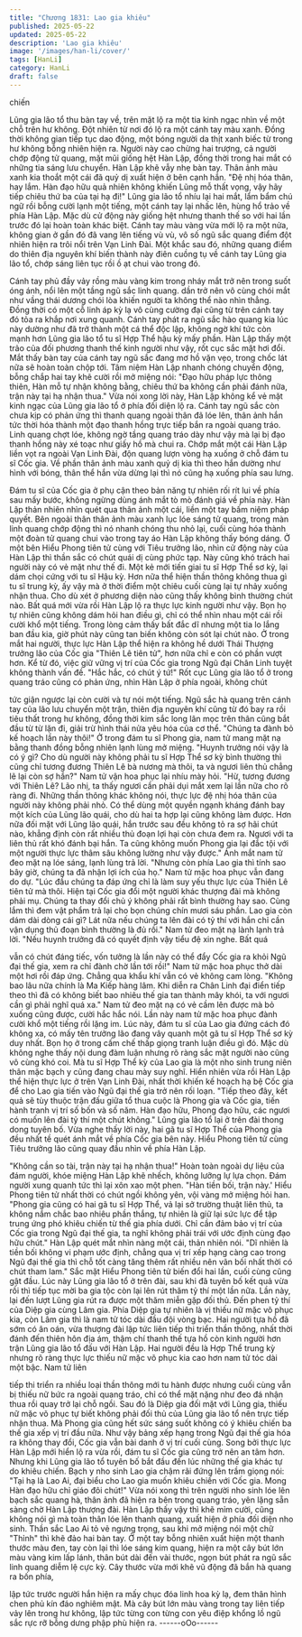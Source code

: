 ```yaml
---
title: "Chương 1831: Lao gia khiêu"
published: 2025-05-22
updated: 2025-05-22
description: 'Lao gia khiêu'
image: '/images/han-li/cover/'
tags: [HanLi]
category: HanLi
draft: false
---
```


chiến

Lũng gia lão tổ thu bàn tay về, trên mặt lộ ra một tia kinh ngạc
nhìn về một chỗ trên hư không. Đột nhiên từ nơi đó lộ ra một
cánh tay màu xanh.
Đồng thời không gian tiếp tục dao động, một bóng người da thịt
xanh biếc từ trong hư không bỗng nhiên hiện ra.
Người này cao chừng hai trượng, cả người chớp động tử quang,
mặt mũi giống hệt Hàn Lập, đồng thời trong hai mắt có những tia
sáng lưu chuyển.
Hàn Lập khẽ vẫy nhẹ bàn tay. Thân ảnh màu xanh kia thoắt một
cái đã quỷ dị xuất hiện ở bên cạnh hắn.
"Đệ nhị hóa thân, hay lắm. Hàn đạo hữu quả nhiên không khiến
Lũng mỗ thất vọng, vậy hãy tiếp chiêu thứ ba của tại hạ đi!"
Lũng gia lão tổ nhíu lại hai mắt, lẩm bẩm chú ngữ rồi bỗng cười
lạnh một tiếng, một cánh tay lại nhấc lên, hùng hổ trảo về phía
Hàn Lập.
Mặc dù cử động này giống hệt nhưng thanh thế so với hai lần
trước đó lại hoàn toàn khác biệt.
Cánh tay màu vàng vừa mới lộ ra một nửa, không gian ở gần đó
đã vang lên tiếng vù vù, vô số ngũ sắc quang điểm đột nhiên hiện
ra trôi nổi trên Vạn Linh Đài.
Một khắc sau đó, những quang điểm do thiên địa nguyên khí biến
thành này điên cuồng tụ về cánh tay Lũng gia lão tổ, chớp sáng
liên tục rồi ồ ạt chui vào trong đó.

Cánh tay phủ đầy vảy rồng màu vàng kim trong nháy mắt trở nên
trong suốt óng ánh, nổi lên một tầng ngũ sắc linh quang. dần trở
nên vô cùng chói mắt như vầng thái dương chói lòa khiến người
ta không thể nào nhìn thẳng.
Đồng thời có một cỗ linh áp kỳ lạ vô cùng cường đại cũng từ trên
cánh tay đó tỏa ra khắp nơi xung quanh.
Cánh tay phát ra ngũ sắc hào quang kia lúc này dường như đã
trở thành một cá thể độc lập, không ngờ khí tức còn mạnh hơn
Lũng gia lão tổ tu sĩ Hợp Thể hậu kỳ mấy phần.
Hàn Lập thấy một trảo của đối phương thanh thế kinh người như
vậy, rốt cục sắc mặt hơi đổi.
Mắt thấy bàn tay của cánh tay ngũ sắc đang mơ hồ vặn vẹo,
trong chốc lát nữa sẽ hoàn toàn chộp tới. Tâm niệm Hàn Lập
nhanh chóng chuyển động, bỗng chắp hai tay khẽ cười rồi mở
miệng nói:
"Đạo hữu pháp lực thông thiên, Hàn mỗ tự nhận không bằng,
chiêu thứ ba không cần phải đánh nữa, trận này tại hạ nhận thua."
Vừa nói xong lời này, Hàn Lập không kể vẻ mặt kinh ngạc của
Lũng gia lão tổ ở phía đối diện lộ ra. Cánh tay ngũ sắc còn chưa
kịp có phản ứng thì thanh quang ngoài thân đã lóe lên, thân ảnh
hắn tức thời hóa thành một đạo thanh hồng trực tiếp bắn ra ngoài
quang tráo.
Linh quang chợt lóe, không ngờ tầng quang tráo dày như vậy mà
lại bị đạo thanh hồng này xé toạc như giấy hồ mà chui ra.
Chớp mắt một cái Hàn Lập liền vọt ra ngoài Vạn Linh Đài, độn
quang lượn vòng hạ xuống ở chỗ đám tu sĩ Cốc gia.
Về phần thân ảnh màu xanh quỷ dị kia thì theo hắn dường như
hình với bóng, thân thể hắn vừa dừng lại thì nó cũng hạ xuống
phía sau lưng.

Đám tu sĩ của Cốc gia ở phụ cận theo bản năng tự nhiên rối rít lui
về phía sau mấy bước, không ngừng dùng ánh mắt tò mò đánh
giá về phía này.
Hàn Lập thản nhiên nhìn quét qua thân ảnh một cái, liền một tay
bấm niệm pháp quyết.
Bên ngoài thân thân ảnh màu xanh lục lóe sáng tử quang, trong
màn linh quang chớp động thì nó nhanh chóng thu nhỏ lại, cuối
cùng hóa thành một đoàn tử quang chui vào trong tay áo Hàn Lập
không thấy bóng dáng.
Ở một bên Hiểu Phong tiên tử cùng với Tiêu trưởng lão, nhìn cử
động này của Hàn Lập thì thần sắc có chút quái dị cùng phức tạp.
Này cũng khó trách hai người này có vẻ mặt như thế đi. Một kẻ
mới tiến giai tu sĩ Hợp Thể sơ kỳ, lại dám chọi cứng với tu sĩ Hậu
kỳ. Hơn nữa thể hiện thần thông không thua gì tu sĩ trung kỳ, ấy
vậy mà ở thời điểm một chiêu cuối cùng lại tự nhảy xuống nhận
thua.
Cho dù xét ở phương diện nào cũng thấy không bình thường chút
nào.
Bất quá mới vừa rồi Hàn Lập lộ ra thực lực kinh người như vậy.
Bọn họ tự nhiên cũng không dám hỏi han điều gì, chỉ có thể nhìn
nhau một cái rồi cười khổ một tiếng.
Trong lòng cảm thấy bất đắc dĩ nhưng một tia lo lắng ban đầu kia,
giờ phút này cũng tan biến không còn sót lại chút nào.
Ở trong mắt hai người, thực lực Hàn Lập thể hiện ra không hề
dưới Thái Thượng trưởng lão của Cốc gia "Thiên Lê tiên tử", hơn
nữa chỉ e còn có phần vượt hơn.
Kể từ đó, việc giữ vững vị trí của Cốc gia trong Ngũ đại Chân Linh
tuyệt không thành vấn đề.
"Hắc hắc, có chút ý tứ!" Rốt cục Lũng gia lão tổ ở trong quang
tráo cũng có phản ứng, nhìn Hàn Lập ở phía ngoài, không chút

tức giận ngược lại còn cười và tự nói một tiếng.
Ngũ sắc hà quang trên cánh tay của lão lưu chuyển một trận,
thiên địa nguyên khí cũng từ đó bay ra rồi tiêu thất trong hư
không, đồng thời kim sắc long lân mọc trên thân cũng bắt đầu từ
từ lặn đi, giải trừ hình thái nửa yêu hóa của cơ thể.
"Chúng ta đành bỏ kế hoạch lần này thôi!" Ở trong đám tu sĩ
Phong gia, nam tử mang mặt nạ bằng thanh đồng bỗng nhiên
lạnh lùng mở miệng.
"Huynh trưởng nói vậy là có ý gì? Cho dù người này không phải tu
sĩ Hợp Thể sơ kỳ bình thường thì cũng chỉ tương đương Thiên Lê
bà nương mà thôi, ta và ngươi liên thủ chẳng lẽ lại còn sợ hắn?"
Nam tử vận hoa phục lại nhíu mày hỏi.
"Hừ, tương đương với Thiên Lê? Lão nhị, ta thấy ngươi cần phải
dụi mắt xem lại lần nữa cho rõ ràng đi. Những thần thông khác
không nói, thực lực đệ nhị hóa thân của người này không phải
nhỏ. Có thể dùng một quyền ngạnh kháng đánh bay một kích của
Lũng lão quái, cho dù hai ta hợp lại cũng không làm được. Hơn
nữa đối mặt với Lũng lão quái, hắn trước sau đều không tỏ ra sợ
hãi chút nào, khẳng định còn rất nhiều thủ đoạn lợi hại còn chưa
đem ra. Ngươi với ta liên thủ rất khó đánh bại hắn. Ta cũng không
muốn Phong gia lại đắc tội với một người thực lực thâm sâu
không lường như vậy được." Ánh mắt nam tử đeo mặt nạ lóe
sáng, lạnh lùng trả lời.
"Nhưng còn phía Lao gia thì tính sao bây giờ, chúng ta đã nhận
lợi ích của họ." Nam tử mặc hoa phục vẫn đang do dự.
"Lúc đầu chúng ta đáp ứng chỉ là làm suy yếu thực lực của Thiên
Lê tiên tử mà thôi. Hiện tại Cốc gia đổi một người khác thượng đài
mà không phải mụ. Chúng ta thay đổi chủ ý không phải rất bình
thường hay sao. Cùng lắm thì đem vật phẩm trả lại cho bọn chúng
chín mươi sáu phần. Lao gia còn dám dài dòng cái gì? Lát nữa
nếu chúng ta lên đài có tỷ thí với hắn chỉ cần vận dụng thủ đoạn
bình thường là đủ rồi." Nam tử đeo mặt nạ lành lạnh trả lời.
"Nếu huynh trưởng đã có quyết định vậy tiểu đệ xin nghe. Bất quá

vẫn có chút đáng tiếc, vốn tưởng là lần này có thể đẩy Cốc gia ra
khỏi Ngũ đại thế gia, xem ra chỉ đành chờ lần tới rồi!" Nam tử mặc
hoa phục thở dài một hơi rồi đáp ứng. Chẳng qua khẩu khí vẫn có
vẻ không cam lòng.
"Không bao lâu nữa chính là Ma Kiếp hàng lâm. Khi diễn ra Chân
Linh đại điển tiếp theo thì đã có không biết bao nhiêu thế gia tan
thành mây khói, ta với ngươi cần gì phải nghĩ quá xa." Nam tử
đeo mặt nạ có vẻ cầm lên được mà bỏ xuống cũng được, cười
hắc hắc nói.
Lần này nam tử mặc hoa phục đành cười khổ một tiếng rồi lặng
im.
Lúc này, đám tu sĩ của Lao gia đứng cách đó không xa, có mấy
tên trưởng lão đang vây quanh một gã tu sĩ Hợp Thể sơ kỳ duy
nhất. Bọn họ ở trong cấm chế thấp giọng tranh luận điều gì đó.
Mặc dù không nghe thấy nội dung đàm luận nhưng rõ ràng sắc
mặt người nào cũng vô cùng khó coi.
Mà tu sĩ Hợp Thể kỳ của Lao gia là một nho sinh trung niên thân
mặc bạch y cũng đang chau mày suy nghĩ.
Hiển nhiên vừa rồi Hàn Lập thể hiện thực lực ở trên Vạn Linh Đài,
nhất thời khiến kế hoạch hạ bệ Cốc gia để cho Lao gia tiến vào
Ngũ đại thế gia trở nên rối loạn.
"Tiếp theo đây, kết quả sẽ tùy thuộc trận đấu giữa tổ thua cuộc là
Phong gia và Cốc gia, tiến hành tranh vị trí số bốn và số năm.
Hàn đạo hữu, Phong đạo hữu, các ngươi có muốn lên đài tỷ thí
một chút không." Lũng gia lão tổ lại ở trên đài thong dong tuyên
bố.
Vừa nghe thấy lời này, hai gã tu sĩ Hợp Thể của Phong gia đều
nhất tề quét ánh mắt về phía Cốc gia bên này.
Hiểu Phong tiên tử cùng Tiêu trưởng lão cũng quay đầu nhìn về
phía Hàn Lập.

"Không cần so tài, trận này tại hạ nhận thua!" Hoàn toàn ngoài dự
liệu của đám người, khóe miệng Hàn Lập khẽ nhếch, không
lưỡng lự lựa chọn.
Đám người xung quanh tức thì lại xôn xao một phen.
"Hàn tiền bối, trận này.' Hiểu Phong tiên tử nhất thời có chút ngồi
không yên, vội vàng mở miệng hỏi han.
"Phong gia cũng có hai gã tu sĩ Hợp Thể, vả lại sở trường thuật
liên thủ, ta không nắm chắc bao nhiêu phần thắng, tự nhiên là giữ
lại sức lực để tập trung ứng phó khiêu chiến từ thế gia phía dưới.
Chỉ cần đảm bảo vị trí của Cốc gia trong Ngũ đại thế gia, ta nghĩ
không phải trái với ước định cùng đạo hữu chút." Hàn Lập quét
mắt nhìn nàng một cái, thản nhiên nói.
"Dĩ nhiên là tiền bối không vi phạm ước định, chẳng qua vị trí xếp
hạng càng cao trong Ngũ đại thế gia thì chỗ tốt càng tăng thêm
rất nhiều nên vãn bối nhất thời có chút tham lam." Sắc mặt Hiểu
Phong tiên tử biến đổi hai lần, cuối cùng cũng gật đầu.
Lúc này Lũng gia lão tổ ở trên đài, sau khi đã tuyên bố kết quả
vừa rồi thì tiếp tục mời ba gia tộc còn lại lên rút thăm tỷ thí một lần
nữa.
Lần này, lại đến lượt Lũng gia rút ra được một thăm miễn gặp đối
thủ.
Đến phen tỷ thí của Diệp gia cùng Lâm gia.
Phía Diệp gia tự nhiên là vị thiếu nữ mặc võ phục kia, còn Lâm
gia thì là nam tử tóc dài đầu đội vòng bạc.
Hai người tựa hồ đã sớm có ân oán, vừa thượng đài lập tức liên
tiếp thi triển thần thông, nhất thời đánh đến thiên hôn địa ám,
thậm chí thanh thế tựa hồ còn kinh người hơn trận Lũng gia lão tổ
đấu với Hàn Lập.
Hai người đều là Hợp Thể trung kỳ nhưng rõ ràng thực lực thiếu
nữ mặc võ phục kia cao hơn nam tử tóc dài một bậc. Nam tử liên

tiếp thi triển ra nhiều loại thần thông mới tu hành được nhưng cuối
cùng vẫn bị thiếu nữ bức ra ngoài quang tráo, chỉ có thể mặt nặng
như đeo đá nhận thua rồi quay trở lại chỗ ngồi.
Sau đó là Diệp gia đối mặt với Lũng gia, thiếu nữ mặc võ phục tự
biết không phải đối thủ của Lũng gia lão tổ nên trực tiếp nhận
thua.
Mà Phong gia cũng hết sức sáng suốt không có ý khiêu chiến ba
thế gia xếp vị trí đầu nữa.
Như vậy bảng xếp hạng trong Ngũ đại thế gia hóa ra không thay
đổi, Cốc gia vẫn bài danh ở vị trí cuối cùng.
Song bởi thực lực Hàn Lập mới hiển lộ ra vừa rồi, đám tu sĩ Cốc
gia cũng trở nên an tâm hơn.
Nhưng khi Lũng gia lão tổ tuyên bố bắt đầu đến lúc những thế gia
khác tự do khiêu chiến. Bạch y nho sinh Lao gia chậm rãi đứng
lên trầm giọng nói:
"Tại hạ là Lao Ai, đại biểu cho Lao gia muốn khiêu chiến với Cốc
gia. Mong Hàn đạo hữu chỉ giáo đôi chút!"
Vừa nói xong thì trên người nho sinh lóe lên bạch sắc quang hà,
thân ảnh đã hiện ra bên trong quang tráo, yên lặng sẵn sàng chờ
Hàn Lập thượng đài.
Hàn Lập thấy vậy thì khẽ mỉm cười, cũng không nói gì mà toàn
thân lóe lên thanh quang, xuất hiện ở phía đối diện nho sinh.
Thần sắc Lao Ai tỏ vẻ ngưng trọng, sau khi mở miệng nói một chữ
"Thỉnh" thì khẽ đảo hai bàn tay.
Ở một tay bỗng nhiên xuất hiện một thanh thước màu đen, tay
còn lại thì lóe sáng kim quang, hiện ra một cây bút lớn màu vàng
kim lấp lánh, thân bút dài đến vài thước, ngọn bút phát ra ngũ sắc
linh quang diễm lệ cực kỳ.
Cây thước vừa mới khẽ vũ động đã bắn hà quang ra bốn phía,

lập tức trước người hắn hiện ra mấy chục đóa linh hoa kỳ lạ, đem
thân hình chen phủ kín đáo nghiêm mật.
Mà cây bút lớn màu vàng trong tay liên tiếp vảy lên trong hư
không, lập tức từng con từng con yêu điệp khổng lồ ngũ sắc rực
rỡ bỗng dưng phập phù hiện ra.
------oOo------
